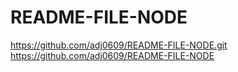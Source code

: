 # README-FILE-NODE
https://github.com/adj0609/README-FILE-NODE.git
https://github.com/adj0609/README-FILE-NODE